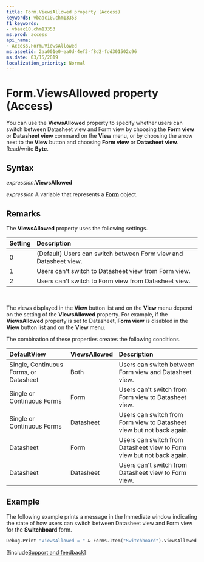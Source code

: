 ```yaml
---
title: Form.ViewsAllowed property (Access)
keywords: vbaac10.chm13353
f1_keywords:
- vbaac10.chm13353
ms.prod: access
api_name:
- Access.Form.ViewsAllowed
ms.assetid: 2aa001e0-ea0d-4ef3-f8d2-fdd301502c96
ms.date: 03/15/2019
localization_priority: Normal
---
```



# Form.ViewsAllowed property (Access)

You can use the **ViewsAllowed** property to specify whether users can switch between Datasheet view and Form view by choosing the **Form view** or **Datasheet view** command on the **View** menu, or by choosing the arrow next to the **View** button and choosing **Form view** or **Datasheet view**. Read/write **Byte**.


## Syntax

_expression_.**ViewsAllowed**

_expression_ A variable that represents a **[Form](Access.Form.md)** object.


## Remarks

The **ViewsAllowed** property uses the following settings.

|Setting|Description|
|:-----|:-----|
|0|(Default) Users can switch between Form view and Datasheet view.|
|1|Users can't switch to Datasheet view from Form view.|
|2|Users can't switch to Form view from Datasheet view.|

<br/>

The views displayed in the **View** button list and on the **View** menu depend on the setting of the **ViewsAllowed** property. For example, if the **ViewsAllowed** property is set to Datasheet, **Form view** is disabled in the **View** button list and on the **View** menu.

The combination of these properties creates the following conditions.

|DefaultView|ViewsAllowed|Description|
|:-----|:-----|:-----|
|Single, Continuous Forms, or Datasheet|Both|Users can switch between Form view and Datasheet view.|
|Single or Continuous Forms|Form|Users can't switch from Form view to Datasheet view.|
|Single or Continuous Forms|Datasheet|Users can switch from Form view to Datasheet view but not back again.|
|Datasheet|Form|Users can switch from Datasheet view to Form view but not back again.|
|Datasheet|Datasheet|Users can't switch from Datasheet view to Form view.|

## Example

The following example prints a message in the Immediate window indicating the state of how users can switch between Datasheet view and Form view for the **Switchboard** form.

```vb
Debug.Print "ViewsAllowed = " & Forms.Item("Switchboard").ViewsAllowed
```



[!include[Support and feedback](~/includes/feedback-boilerplate.md)]